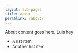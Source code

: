```yaml
---
layout: sub-pages
title: About
permalink: /about/
---
```


About content goes here. Luis hey

* A list item
* Another list item